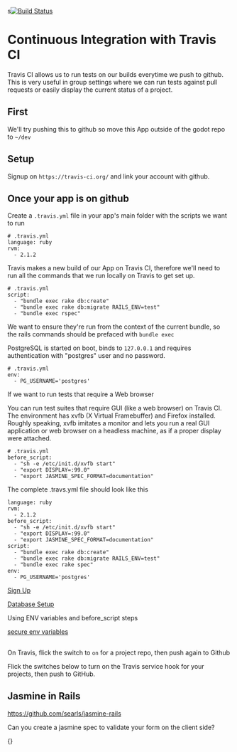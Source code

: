 s[![Build Status](https://travis-ci.org/Sadestevens/fifty_shades_of_testing.svg?branch=master)](https://travis-ci.org/Sadestevens/fifty_shades_of_testing)

# Continuous Integration with Travis CI

Travis CI allows us to run tests on our builds everytime we push to github. This
is very useful in group settings where we can run tests against pull requests or
easily display the current status of a project.

## First

We'll try pushing this to github so move this App outside of the godot repo to `~/dev`

## Setup

Signup on `https://travis-ci.org/` and link your account with github.


## Once your app is on github

Create a `.travis.yml` file in your app's main folder with the scripts we want to run

```
# .travis.yml
language: ruby
rvm:
  - 2.1.2
```

Travis makes a new build of our App on Travis CI, therefore we'll need to run all the commands that we run locally on Travis to get set up.

```
# .travis.yml
script:
  - "bundle exec rake db:create"
  - "bundle exec rake db:migrate RAILS_ENV=test"
  - "bundle exec rspec"
```

We want to ensure they're run from the context of the current bundle, so the rails commands should be prefaced with `bundle exec`

PostgreSQL is started on boot, binds to `127.0.0.1` and requires authentication with "postgres" user and no password.

```
# .travis.yml
env:
  - PG_USERNAME='postgres'
```

If we want to run tests that require a Web browser

You can run test suites that require GUI (like a web browser) on Travis CI. The
environment has xvfb (X Virtual Framebuffer) and Firefox installed. Roughly
speaking, xvfb imitates a monitor and lets you run a real GUI application or web
browser on a headless machine, as if a proper display were attached.

```
# .travis.yml
before_script:
  - "sh -e /etc/init.d/xvfb start"
  - "export DISPLAY=:99.0"
  - "export JASMINE_SPEC_FORMAT=documentation"
```

The complete .travs.yml file should look like this

```
language: ruby
rvm:
  - 2.1.2
before_script:
  - "sh -e /etc/init.d/xvfb start"
  - "export DISPLAY=:99.0"
  - "export JASMINE_SPEC_FORMAT=documentation"
script:
  - "bundle exec rake db:create"
  - "bundle exec rake db:migrate RAILS_ENV=test"
  - "bundle exec rake spec"
env:
  - PG_USERNAME='postgres'
```
[Sign Up](http://about.travis-ci.org/docs/user/languages/ruby/)

[Database Setup](http://about.travis-ci.org/docs/user/database-setup/)

Using ENV variables and before_script steps

[secure env variables](http://about.travis-ci.org/docs/user/build-configuration/#Secure-environment-variables)

##

On Travis, flick the switch to `on` for a project repo, then push again to Github

Flick the switches below to turn on the Travis service hook for your projects,
then push to GitHub.

## Jasmine in Rails

https://github.com/searls/jasmine-rails

Can you create a jasmine spec to validate your form on the client side?

{}
